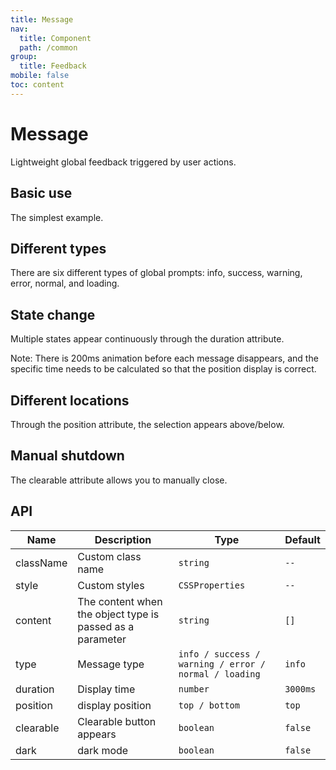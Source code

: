 ```yaml
---
title: Message
nav:
  title: Component
  path: /common
group:
  title: Feedback
mobile: false
toc: content
---
```


# Message

Lightweight global feedback triggered by user actions.

## Basic use

The simplest example.

<code src="./demos/index1.tsx"></code>

## Different types

There are six different types of global prompts: info, success, warning, error, normal, and loading.

<code src="./demos/index2.tsx"></code>

## State change

Multiple states appear continuously through the duration attribute.

Note: There is 200ms animation before each message disappears, and the specific time needs to be calculated so that the position display is correct.

<code src="./demos/index3.tsx"></code>

## Different locations

Through the position attribute, the selection appears above/below.

<code src="./demos/index4.tsx"></code>

## Manual shutdown

The clearable attribute allows you to manually close.

<code src="./demos/index5.tsx"></code>

## API

| Name      | Description                                               | Type                                                  | Default  |
| --------- | --------------------------------------------------------- | ----------------------------------------------------- | -------- |
| className | Custom class name                                         | `string`                                              | `--`     |
| style     | Custom styles                                             | `CSSProperties`                                       | `--`     |
| content   | The content when the object type is passed as a parameter | `string`                                              | `[]`     |
| type      | Message type                                              | `info / success / warning / error / normal / loading` | `info`   |
| duration  | Display time                                              | `number`                                              | `3000ms` |
| position  | display position                                          | `top / bottom`                                        | `top`    |
| clearable | Clearable button appears                                  | `boolean`                                             | `false`  |
| dark      | dark mode                                                 | `boolean`                                             | `false`  |
